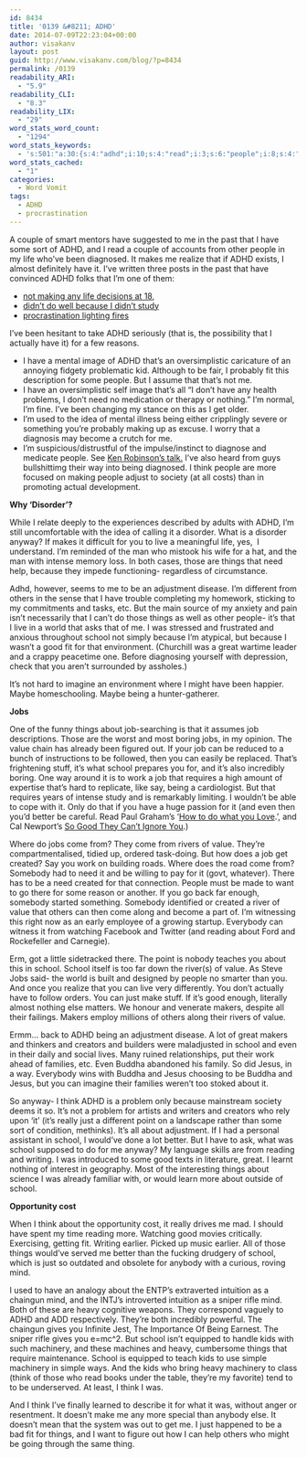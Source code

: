 ```yaml
---
id: 8434
title: '0139 &#8211; ADHD'
date: 2014-07-09T22:23:04+00:00
author: visakanv
layout: post
guid: http://www.visakanv.com/blog/?p=8434
permalink: /0139
readability_ARI:
  - "5.9"
readability_CLI:
  - "8.3"
readability_LIX:
  - "29"
word_stats_word_count:
  - "1294"
word_stats_keywords:
  - 's:501:"a:30:{s:4:"adhd";i:10;s:4:"read";i:3;s:6:"people";i:8;s:4:"life";i:3;s:6:"making";i:3;s:7:"because";i:5;s:4:"need";i:4;s:5:"think";i:6;s:6:"anyway";i:3;s:4:"live";i:3;s:6:"things";i:7;s:10:"adjustment";i:3;s:6:"school";i:11;s:4:"good";i:5;s:5:"great";i:3;s:4:"jobs";i:4;s:5:"value";i:5;s:4:"work";i:3;s:6:"better";i:3;s:4:"come";i:4;s:7:"created";i:3;s:7:"reading";i:3;s:4:"just";i:4;s:6:"makers";i:3;s:6:"buddha";i:3;s:5:"jesus";i:3;s:4:"mind";i:3;s:5:"heavy";i:3;s:4:"kids";i:3;s:9:"machinery";i:3;}";'
word_stats_cached:
  - "1"
categories:
  - Word Vomit
tags:
  - ADHD
  - procrastination
---
```

A couple of smart mentors have suggested to me in the past that I have some sort of ADHD, and I read a couple of accounts from other people in my life who&#8217;ve been diagnosed. It makes me realize that if ADHD exists, I almost definitely have it. I&#8217;ve written three posts in the past that have convinced ADHD folks that I&#8217;m one of them:

  * [not making any life decisions at 18](http://poachedmag.com/2013/10/08/not-making-any-life-decisions-at-18/),
  * [didn&#8217;t do well because I didn&#8217;t study](http://www.visakanv.com/blog/2013/05/0049-i-didnt-do-well-because-i-didnt-study/)
  * [procrastination lighting fires](http://www.visakanv.com/blog/2013/09/productivity-apps-fill-buckets-when-they-should-be-lighting-fires/)

I&#8217;ve been hesitant to take ADHD seriously (that is, the possibility that I actually have it) for a few reasons.

  * I have a mental image of ADHD that&#8217;s an oversimplistic caricature of an annoying fidgety problematic kid. Although to be fair, I probably fit this description for some people. But I assume that that&#8217;s not me.
  * I have an oversimplistic self image that&#8217;s all &#8220;I don&#8217;t have any health problems, I don&#8217;t need no medication or therapy or nothing.&#8221; I&#8217;m normal, I&#8217;m fine. I&#8217;ve been changing my stance on this as I get older.
  * I&#8217;m used to the idea of mental illness being either cripplingly severe or something you&#8217;re probably making up as excuse. I worry that a diagnosis may become a crutch for me.
  * I&#8217;m suspicious/distrustful of the impulse/instinct to diagnose and medicate people. See [Ken Robinson&#8217;s talk.](http://www.youtube.com/watch?v=_dUNWW2D3BM) I&#8217;ve also heard from guys bullshittimg their way into being diagnosed. I think people are more focused on making people adjust to society (at all costs) than in promoting actual development.

**Why &#8216;Disorder&#8217;?**

While I relate deeply to the experiences described by adults with ADHD, I&#8217;m still uncomfortable with the idea of calling it a disorder. What is a disorder anyway? If makes it difficult for you to live a meaningful life, yes,  I understand. I&#8217;m reminded of the man who mistook his wife for a hat, and the man with intense memory loss. In both cases, those are things that need help, because they impede functioning- regardless of circumstance.

Adhd, however, seems to me to be an adjustment disease. I&#8217;m different from others in the sense that I have trouble completing my homework, sticking to my commitments and tasks, etc. But the main source of my anxiety and pain isn&#8217;t necessarily that I can&#8217;t do those things as well as other people- it&#8217;s that I live in a world that asks that of me. I was stressed and frustrated and anxious throughout school not simply because I&#8217;m atypical, but because I wasn&#8217;t a good fit for that environment. (Churchill was a great wartime leader and a crappy peacetime one. Before diagnosing yourself with depression, check that you aren&#8217;t surrounded by assholes.)

It&#8217;s not hard to imagine an environment where I might have been happier. Maybe homeschooling. Maybe being a hunter-gatherer.

**Jobs**

One of the funny things about job-searching is that it assumes job descriptions. Those are the worst and most boring jobs, in my opinion. The value chain has already been figured out. If your job can be reduced to a bunch of instructions to be followed, then you can easily be replaced. That&#8217;s frightening stuff, it&#8217;s what school prepares you for, and it&#8217;s also incredibly boring. One way around it is to work a job that requires a high amount of expertise that&#8217;s hard to replicate, like say, being a cardiologist. But that requires years of intense study and is remarkably limiting. I wouldn&#8217;t be able to cope with it. Only do that if you have a huge passion for it (and even then you&#8217;d better be careful. Read Paul Graham&#8217;s &#8216;[How to do what you Love](http://www.paulgraham.com/love.html).&#8217;, and Cal Newport&#8217;s [So Good They Can&#8217;t Ignore You](http://calnewport.com/books/so-good/).)

Where do jobs come from? They come from rivers of value. They&#8217;re compartmentalised, tidied up, ordered task-doing. But how does a job get created? Say you work on building roads. Where does the road come from? Somebody had to need it and be willing to pay for it (govt, whatever). There has to be a need created for that connection. People must be made to want to go there for some reason or another. If you go back far enough, somebody started something. Somebody identified or created a river of value that others can then come along and become a part of. I&#8217;m witnessing this right now as an early employee of a growing startup. Everybody can witness it from watching Facebook and Twitter (and reading about Ford and Rockefeller and Carnegie).

Erm, got a little sidetracked there. The point is nobody teaches you about this in school. School itself is too far down the river(s) of value. As Steve Jobs said- the world is built and designed by people no smarter than you. And once you realize that you can live very differently. You don&#8217;t actually have to follow orders. You can just make stuff. If it&#8217;s good enough, literally almost nothing else matters. We honour and venerate makers, despite all their failings. Makers employ millions of others along their rivers of value.

Ermm&#8230; back to ADHD being an adjustment disease. A lot of great makers and thinkers and creators and builders were maladjusted in school and even in their daily and social lives. Many ruined relationships, put their work ahead of families, etc. Even Buddha abandoned his family. So did Jesus, in a way. Everybody wins with Buddha and Jesus choosing to be Buddha and Jesus, but you can imagine their families weren&#8217;t too stoked about it.

So anyway- I think ADHD is a problem only because mainstream society deems it so. It&#8217;s not a problem for artists and writers and creators who rely upon &#8216;it&#8217; (it&#8217;s really just a different point on a landscape rather than some sort of condition, methinks). It&#8217;s all about adjustment. If I had a personal assistant in school, I would&#8217;ve done a lot better. But I have to ask, what was school supposed to do for me anyway? My language skills are from reading and writing. I was introduced to some good texts in literature, great. I learnt nothing of interest in geography. Most of the interesting things about science I was already familiar with, or would learn more about outside of school.

**Opportunity cost**

When I think about the opportunity cost, it really drives me mad. I should have spent my time reading more. Watching good movies critically. Exercising, getting fit. Writing earlier. Picked up music earlier. All of those things would&#8217;ve served me better than the fucking drudgery of school, which is just so outdated and obsolete for anybody with a curious, roving mind.

I used to have an analogy about the ENTP&#8217;s extraverted intuition as a chaingun mind, and the INTJ&#8217;s introverted intuition as a sniper rifle mind. Both of these are heavy cognitive weapons. They correspond vaguely to ADHD and ADD respectively. They&#8217;re both incredibly powerful. The chaingun gives you Infinite Jest, The Importance Of Being Earnest. The sniper rifle gives you e=mc^2. But school isn&#8217;t equipped to handle kids with such machinery, and these machines and heavy, cumbersome things that require maintenance. School is equipped to teach kids to use simple machinery in simple ways. And the kids who bring heavy machinery to class (think of those who read books under the table, they&#8217;re my favorite) tend to to be underserved. At least, I think I was.

And I think I&#8217;ve finally learned to describe it for what it was, without anger or resentment. It doesn&#8217;t make me any more special than anybody else. It doesn&#8217;t mean that the system was out to get me. I just happened to be a bad fit for things, and I want to figure out how I can help others who might be going through the same thing.